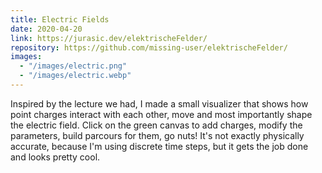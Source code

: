 ```yaml
---
title: Electric Fields
date: 2020-04-20
link: https://jurasic.dev/elektrischeFelder/
repository: https://github.com/missing-user/elektrischeFelder/
images:
  - "/images/electric.png"
  - "/images/electric.webp"
---
```


Inspired by the lecture we had, I made a small visualizer that shows how point charges interact with each other, move and most importantly shape the electric field. Click on the green canvas to add charges, modify the parameters, build parcours for them, go nuts! It's not exactly physically accurate, because I'm using discrete time steps, but it gets the job done and looks pretty cool.
